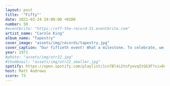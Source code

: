 ```yaml
---
layout: post
title: '"Fifty"'
date: 2021-03-24 19:00:00 +0100
number: 50
#eventbrite: "https://off-the-record-31.eventbrite.com"
artist_name: "Carole King"
album_name: "Tapestry"
cover_image: "assets/img/records/tapestry.jpg"
cover_caption: "Our fiftieth event! What a milestone. To celebrate, we listened to an album that turned 50 this year and is regularly hailed as one of the greatest records ever: Carole King's 1971 classic 'Tapestry'."
year: 1971
#photo: "assets/img/otr22.jpg"
#thumbnail: "assets/img/otr22_smaller.jpg"
spotify: https://open.spotify.com/playlist/1cn7Bl4i2tofyovqItGG3F?si=0cd8f32e626e47cb
host: Matt Andrews
score: 73
---
```

